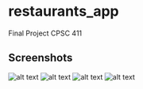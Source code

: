 # restaurants_app

Final Project CPSC 411

## Screenshots

![alt text](https://github.com/loayei/Restaurant-App/blob/master/cart1item.PNG)
![alt text](http://url/to/img.png)
![alt text](http://url/to/img.png)
![alt text](http://url/to/img.png)
